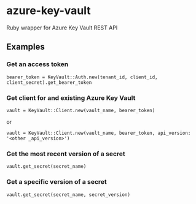 # azure-key-vault
Ruby wrapper for Azure Key Vault REST API

## Examples

### Get an access token
`bearer_token = KeyVault::Auth.new(tenant_id, client_id, client_secret).get_bearer_token`

### Get client for and existing Azure Key Vault
`vault = KeyVault::Client.new(vault_name, bearer_token)`

or

`vault = KeyVault::Client.new(vault_name, bearer_token, api_version: '<other _api_version>')`

### Get the most recent version of a secret
`vault.get_secret(secret_name)`

### Get a specific version of a secret
`vault.get_secret(secret_name, secret_version)`

